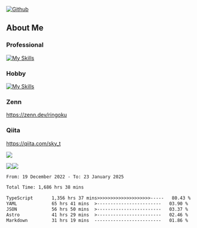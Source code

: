 [![Github](https://img.shields.io/github/followers/skyt-a?label=Follow&style=social)](https://github.com/skyt-a)

## About Me
### Professional
[![My Skills](https://skillicons.dev/icons?i=react,ts,js,nodejs,java,graphql,firebase,githubactions&theme=light)](https://skillicons.dev)
### Hobby
[![My Skills](https://skillicons.dev/icons?i=unity,rust,py&theme=light)](https://skillicons.dev)

### Zenn
https://zenn.dev/ringoku
### Qiita
https://qiita.com/sky_t


![](https://github-profile-summary-cards.vercel.app/api/cards/profile-details?username=skyt-a&theme=default)

![](https://github-profile-summary-cards.vercel.app/api/cards/repos-per-language?username=skyt-a&theme=default)![](https://github-profile-summary-cards.vercel.app/api/cards/stats?username=RinGoku&theme=default)

<!--START_SECTION:waka-->

```txt
From: 19 December 2022 - To: 23 January 2025

Total Time: 1,686 hrs 38 mins

TypeScript       1,356 hrs 37 mins>>>>>>>>>>>>>>>>>>>>-----   80.43 %
YAML             65 hrs 41 mins  >------------------------   03.90 %
JSON             56 hrs 50 mins  >------------------------   03.37 %
Astro            41 hrs 29 mins  >------------------------   02.46 %
Markdown         31 hrs 19 mins  -------------------------   01.86 %
```

<!--END_SECTION:waka-->
